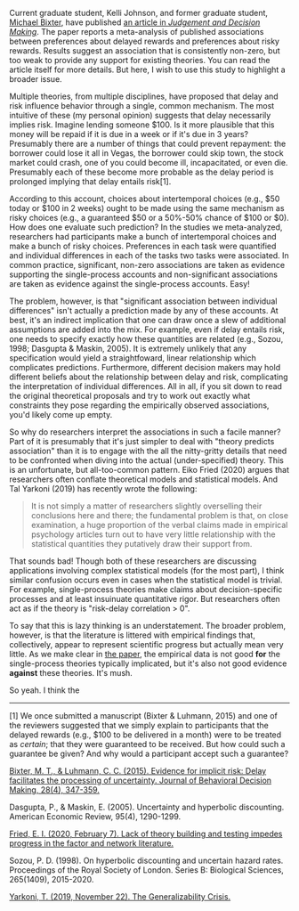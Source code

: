 Current graduate student, Kelli Johnson, and former graduate student, [Michael Bixter](https://www.montclair.edu/profilepages/view_profile.php?username=bixterm), have published [an article in *Judgement and Decision Making*](http://www.sjdm.org/journal/18/18308/jdm18308.pdf).  The paper reports a meta-analysis of published associations between preferences about delayed rewards and preferences about risky rewards.  Results suggest an association that is consistently non-zero, but too weak to provide any support for existing theories.  You can read the article itself for more details.  But here, I wish to use this study to highlight a broader issue.

Multiple theories, from multiple disciplines, have proposed that delay and risk influence behavior through a single, common mechanism.  The most intuitive of these (my personal opinion) suggests that delay necessarily implies risk.  Imagine lending someone $100.  Is it more plausible that this money will be repaid if it is due in a week or if it's due in 3 years?  Presumably there are a number of things that could prevent repayment: the borrower could lose it all in Vegas, the borrower could skip town, the stock market could crash, one of you could become ill, incapacitated, or even die.  Presumably each of these become more probable as the delay period is prolonged implying that delay entails risk[1].

According to this account, choices about intertemporal choices (e.g., $50 today or $100 in 2 weeks)  ought to be made using the same mechanism as risky choices (e.g., a guaranteed $50 or a 50%-50% chance of $100 or $0).  How does one evaluate such prediction?  In the studies we meta-analyzed, researchers had participants make a bunch of intertemporal choices and make a bunch of risky choices.  Preferences in each task were quantified and individual differences in each of the tasks two tasks were associated.  In common practice, significant, non-zero associations are taken as evidence supporting the single-process accounts and non-significant associations are taken as evidence against the single-process accounts.  Easy!

The problem, however, is that "significant association between individual differences" isn't actually a prediction made by any of these accounts.  At best, it's an indirect implication that one can draw once a slew of additional assumptions are added into the mix.  For example, even if delay entails risk, one needs to specify exactly how these quantities are related (e.g., Sozou, 1998; Dasgupta & Maskin, 2005).  It is extremely unlikely that any specification would yield a straightfoward, linear relationship which complicates predictions.  Furthermore, different decision makers may hold different beliefs about the relationship between delay and risk, complicating the interpretation of individual differences.  All in all, if you sit down to read the original theoretical proposals and try to work out exactly what constraints they pose regarding the empirically observed associations, you'd likely come up empty.

So why do researchers interpret the associations in such a facile manner?  Part of it is presumably that it's just simpler to deal with "theory predicts association" than it is to engage with the all the nitty-gritty details that need to be confronted when diving into the actual (under-specified) theory.  This is an unfortunate, but all-too-common pattern.  Eiko Fried (2020) argues that researchers often conflate theoretical models and statistical models.  And Tal Yarkoni (2019) has recently wrote the following:

> It is not simply a matter of researchers slightly overselling their conclusions here and there; the fundamental problem is that, on close examination, a huge proportion of the verbal claims made in empirical psychology articles turn out to have very little relationship with the statistical quantities they putatively draw their support from.

That sounds bad!  Though both of these researchers are discussing applications involving complex statistical models (for the most part), I think similar confusion occurs even in cases when the statistical model is trivial.  For example, single-process theories make claims about decision-specific processes and at least insuinuate quantitative rigor.  But researchers often act as if the theory is "risk-delay correlation > 0".

To say that this is lazy thinking is an understatement.  The broader problem, however, is that the literature is littered with empirical findings that, collectively, appear to represent scientific progress but actually mean very little.  As we make clear in [the paper](http://www.sjdm.org/journal/18/18308/jdm18308.pdf), the empirical data is not good **for** the single-process theories typically implicated, but it's also not good evidence **against** these theories.  It's mush.

So yeah.  I think the  

---

[1] We once submitted a manuscript (Bixter & Luhmann, 2015) and one of the reviewers suggested that we simply explain to participants that the delayed rewards (e.g., $100 to be delivered in a month) were to be treated as *certain*; that they were guaranteed to be received.  But how could such a guarantee be given?  And why would a participant accept such a guarantee?


[Bixter, M. T., & Luhmann, C. C. (2015). Evidence for implicit risk: Delay facilitates the processing of uncertainty. Journal of Behavioral Decision Making, 28(4), 347-359.](https://doi.org/10.1002/bdm.1853)

Dasgupta, P., & Maskin, E. (2005). Uncertainty and hyperbolic discounting. American Economic Review, 95(4), 1290-1299.

[Fried, E. I. (2020, February 7). Lack of theory building and testing impedes progress in the factor and network literature.](https://doi.org/10.31234/osf.io/zg84s)

Sozou, P. D. (1998). On hyperbolic discounting and uncertain hazard rates. Proceedings of the Royal Society of London. Series B: Biological Sciences, 265(1409), 2015-2020.

[Yarkoni, T. (2019, November 22). The Generalizability Crisis.](https://doi.org/10.31234/osf.io/jqw35)

